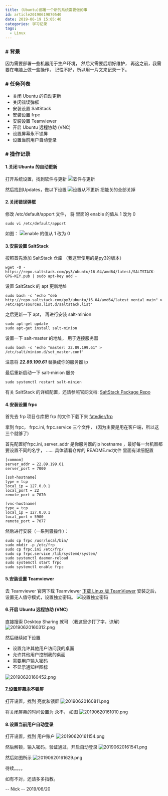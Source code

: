 ```yaml
---
title: (Ubuntu)部署一个新的系统需要做的事
id: article20190619070540
date: 2019-06-19 15:05:40
categories: 学习记录
tags:
  - Linux
---
```


### # 背景
因为需要部署一些机器用于生产环境，
然后又需要后期好维护，
再这之前，我需要在电脑上做一些操作，
记性不好，所以用一片文来记录一下。

<!--more-->

### # 任务列表
 - 关闭 Ubuntu 的自动更新
 - 关闭错误弹框
 - 安装设置 SaltStack
 - 安装设置 frpc
 - 安装设置 Teamviewer
 - 开启 Ubuntu 远程协助 (VNC)
 - 设置屏幕永不锁屏
 - 设置当前用户自动登录

### # 操作记录


#### 1.关闭 Ubuntu 的自动更新
打开系统设置，找到软件与更新
![软件与更新](https://i.loli.net/2019/06/19/5d09e8a2da99a21957.png)

然后找到Updates，做以下设置
![设置从不更新](https://i.loli.net/2019/06/20/5d0b335b850eb31316.png)
把能关的全部关掉


#### 2.关闭错误弹框
修改 /etc/default/apport 文件，
将 里面的 enable 的值从 1 改为 0 

``` shell
sudo vi /etc/default/apport
```

如图：
![enable 的值从 1 改为 0 ](https://i.loli.net/2019/06/20/5d0b34998728670194.png)


#### 3.安装设置 SaltStack
按照首先添加 SaltStack 仓库 
（我这里使用的是py3的版本）
``` shell
wget -O - https://repo.saltstack.com/py3/ubuntu/16.04/amd64/latest/SALTSTACK-GPG-KEY.pub | sudo apt-key add -
```

设置 SaltStack 的 apt 更新地址
``` shell
sudo bash -c 'echo "deb http://repo.saltstack.com/py3/ubuntu/16.04/amd64/latest xenial main" > /etc/apt/sources.list.d/saltstack.list'
```

之后更新一下 apt， 再进行安装 salt-minion 
``` shell
sudo apt-get update
sudo apt-get install salt-minion
```

设置一下 salt-master 的地址，
用于连接服务器
``` shell
sudo bash -c 'echo "master: 22.89.199.61" > /etc/salt/minion.d/set_master.conf'
```
注意将 ***22.89.199.61*** 替换成你的服务器 ip

最后重新启动一下 salt-minion 服务
``` shell
sudo systemctl restart salt-minion
```

有关 SaltStack 的详细配置，还请参照官网文档:
[SaltStack Package Repo](https://repo.saltstack.com/#ubuntu)

#### 4.安装设置 frpc

首先去 frp 项目仓库把 frp 的文件下载下来
[fatedier/frp](https://github.com/fatedier/frp)

拿到 frpc， frpc.ini, frpc.service 三个文件，
(因为主要是用在客户端，所以这三个就够了)

首先配置好frpc.ini,
server_addr 是你服务器的ip
hostname ，最好每一台机器都要设置不同的名字，
......
具体请看仓库的 README.md文件 里面有详细配置
``` text
[common]
server_addr = 22.89.199.61
server_port = 7000

[ssh-hostname]
type = tcp
local_ip = 127.0.0.1
local_port = 22
remote_port = 7070

[vnc-hostname]
type = tcp
local_ip = 127.0.0.1
local_port = 5900
remote_port = 7077
```

然后进行安装（一系列骚操作）：
``` shell
sudo cp frpc /usr/local/bin/
sudo mkdir -p /etc/frp
sudo cp frpc.ini /etc/frp/
sudo cp frpc.service /lib/systemd/system/
sudo systemctl daemon-reload
sudo systemctl start frpc
sudo systemctl enable frpc
```

#### 5.安装设置 Teamviewer
去 Teamviewer 官网下载 Teamviewer
[下载 Linux 版 TeamViewer](https://www.teamviewer.cn/cn/download/linux/)
安装之后，设置无人值守模式，设置独立密码。
![设置独立密码](https://i.loli.net/2019/06/20/5d0b3d3590da781854.png)


#### 6.开启 Ubuntu 远程协助 (VNC)
直接搜索 Desktop Sharing 就可
（我这里少打了字，谅解）
![20190620160312.png](https://i.loli.net/2019/06/20/5d0b3dc129d5f52327.png)

然后继续如下设置
  - 设置允许其他用户访问我的桌面
  - 允许其他用户控制我的桌面
  - 需要用户输入密码
  - 不显示通知栏图标

![20190620160452.png](https://i.loli.net/2019/06/20/5d0b3e28a5d2172554.png)


#### 7.设置屏幕永不锁屏
打开设置，找到
亮度和锁屏
![20190620160811.png](https://i.loli.net/2019/06/20/5d0b3eec745a880775.png)

将关闭屏幕的时间设置为 永不，
如图
![20190620161010.png](https://i.loli.net/2019/06/20/5d0b3f662cbde91107.png)


#### 8.设置当前用户自动登录
打开设置，找到
用户账户
![20190620161154.png](https://i.loli.net/2019/06/20/5d0b3fcb90cd365181.png)

然后解锁，输入密码，验证通过，开启自动登录
![20190620161541.png](https://i.loli.net/2019/06/20/5d0b40ae686d884191.png)

然后如图所示
![20190620161629.png](https://i.loli.net/2019/06/20/5d0b40dda31e153942.png)


待续。。。。

如有不对，还请多多指教。

-- Nick
-- 2019/06/20